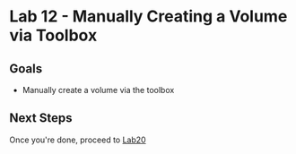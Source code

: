 # Lab 12 - Manually Creating a Volume via Toolbox

## Goals

* Manually create a volume via the toolbox



## Next Steps

Once you're done, proceed to [Lab20](Lab20.md)
